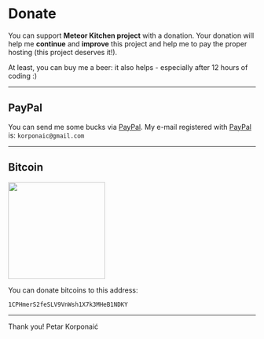 Donate
======

You can support **Meteor Kitchen project** with a donation. Your donation will help me **continue** and **improve** this project and help me to pay the proper hosting (this project deserves it!).

At least, you can buy me a beer: it also helps - especially after 12 hours of coding :)

<hr />

PayPal
------

You can send me some bucks via <a href="https://www.paypal.com/us/webapps/mpp/send-money-online" target="_blank">PayPal</a>. My e-mail registered with <a href="https://www.paypal.com/us/webapps/mpp/send-money-online" target="_blank">PayPal</a> is: `korponaic@gmail.com`

<hr />

Bitcoin
-------

<a href="https://blockchain.info/address/1CPHmerS2feSLV9VnWsh1X7k3MHeB1NDKY" target="_blank"><img src="/images/ribbon-donate-bitcoin.png" style="width: 197px; height: auto;"></a>

You can donate bitcoins to this address:

```
1CPHmerS2feSLV9VnWsh1X7k3MHeB1NDKY
```

<hr />

Thank you!
Petar Korponaić
